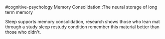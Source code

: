#cognitive-psychology 
Memory Consolidation::The neural storage of long term memory
<!--SR:!2024-04-19,10,250-->

Sleep supports memory consolidation, research shows those who lean mat through a study sleep restudy condition remember this material better than those who didn't.